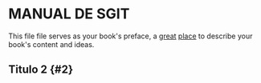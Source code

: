 # MANUAL DE SGIT

This file file serves as your book's preface, a [great](#2) [place](/capitulo-2.md) to describe your book's content and ideas.





## Titulo 2 {#2}



